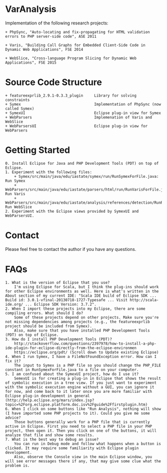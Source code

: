# VarAnalysis

Implementation of the following research projects:

	+ PhpSync, "Auto-locating and fix-propagating for HTML validation errors to PHP server-side code", ASE 2011

	+ Varis, "Building Call Graphs for Embedded Client-Side Code in Dynamic Web Applications", FSE 2014

	+ WebSlice, "Cross-language Program Slicing for Dynamic Web Applications", FSE 2015

Source Code Structure
=====================
	+ featureexprlib_2.9.1-0.3.3_plugin		Library for solving constraints
	+ Symex									Implementation of PhpSync (now called Symex)
	+ SymexUI								Eclipse plug-in view for Symex
	+ WebParsers							Implemenation of Varis and WebSlice
	+ WebParsersUI							Eclipse plug-in view for WebParsers

Getting Started
===============
	0. Install Eclipse for Java and PHP Development Tools (PDT) on top of Eclipse.
	1. Experiment with the following files:
		+ Symex/src/main/java/edu/iastate/symex/run/RunSymexForFile.java: Run Symex 
		+ WebParsers/src/main/java/edu/iastate/parsers/html/run/RunVarisForFile.java: Run Varis
		+ WebParsers/src/main/java/edu/iastate/analysis/references/detection/RunReferenceDetectorForFile.java: Run WebSlice
	2. Experiment with the Eclipse views provided by SymexUI and WebParsersUI.

Contact
=======
Please feel free to contact the author if you have any questions.

FAQs
=======
	1. What is the version of Eclipse that you use?
		I'm using Eclipse for Scala, but I think the plug-ins should work for other Eclipse environments as well. Here is what's written in the About section of my current IDE: "Scala IDE build of Eclipse SDK ... Build id: 3.0.1-vfinal-20130718-1727-Typesafe ... Visit http://scala-ide.org/ ... Eclipse SDK Version: 3.7.2".
	2. When I import these projects into my Eclipse, there are some compiling errors. What should I do?
		Some of these projects depend on other projects. Make sure you're not missing dependencies among projects (e.g., the featureexprlib project should be included from Symex).
		Also, make sure that you have installed PHP Development Tools (PDT) on top of Eclipse.
	3. How do I install PHP Development Tools (PDT)?
		http://stackoverflow.com/questions/2397978/how-to-install-a-php-ide-plugin-for-eclipse-directly-from-the-eclipse-environmen
		https://eclipse.org/pdt/ (Scroll down to Update existing Eclipse)
	4. When I run Symex, I have a FileNotFoundException error. How can I fix it?
		The input to Symex is a PHP file so you should change the PHP_FILE constant in RunSymexForFile.java to a file on your computer.
	5. I am confused about the SymexUI project, how do I use it?
		SemexUI is for creating a plug-in in Eclipse that shows the result of symbolic execution in a tree view. If you just want to experiment with the symbolic execution engine without a GUI, you can ignore it for now, and come back to it later once you are more familiar with Eclipse plug-in development in general (http://help.eclipse.org/mars/index.jsp?topic=%2Forg.eclipse.platform.doc.isv%2Fguide%2Ffirstplugin.htm)
	6. When I click on some buttons like "Run Analysis", nothing will show (I have imported some PHP projects to it). Could you give me some advice?
		Those buttons generally work for a PHP file that is currently active in Eclipse. First you need to select a PHP file in your PHP project, then open it. Then you click on one of the buttons, it will analyze that file and show some results.
	7. What is the best way to debug an issue?
		You can run in Debug mode and follow what happens when a button is clicked. It may require some familiarity with Eclipse plugin development. 
		Also, observe the Console view in the main Eclipse window, you will see error messages there if any, that may give some clue what the problem is.

